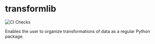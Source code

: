 # transformlib
![CI Checks](https://github.com/laegsgaardTroels/transformlib/workflows/CI%20Checks/badge.svg?branch=master)

Enables the user to organize transformations of data as a regular Python package.
